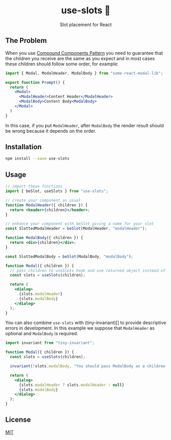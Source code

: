 <div align="center">
  <h1>use-slots 🧩</h1>
  <p>Slot placement for React</p>
</div>

## The Problem

When you use [Compound Components Pattern](https://kentcdodds.com/blog/compound-components-with-react-hooks) you need to guarantee that the children you receive are the same as you expect and in most cases these children should follow some order, for example:

```jsx
import { Modal, ModalHeader, ModalBody } from "some-react-modal-lib";

export function Prompt() {
  return (
    <Modal>
      <ModalHeader>Content Header</ModalHeader>
      <ModalBody>Content Body<ModalBody>
    </Modal>
  )
}
```

In this case, if you put `ModalHeader`, after `ModalBody` the render result should be wrong because it depends on the order.

## Installation

```bash
npm install --save use-slots
```

## Usage

```jsx
// import these functions
import { beSlot, useSlots } from "use-slots";

// create your component as usual
function ModalHeader({ children }) {
  return <header>{children}</header>;
}

// enhance your component with beSlot giving a name for your slot
const SlottedModalHeader = beSlot(ModalHeader, "modalHeader");

function ModalBody({ children }) {
  return <div>{children}</div>;
}

const SlottedModalBody = beSlot(ModalBody, "modalBody");

function Modal({ children }) {
  // pass children to useSlots hook and use returned object instead of children
  const slots = useSlots(children);

  return (
    <dialog>
      {slots.modalHeader}
      {slots.modalBody}
    </dialog>
  );
}
```

You can also combine `use-slots` with (tiny-invariant)[] to provide descriptive errors in development. In this example we suppose that `ModalHeader` as optional and `ModalBody` is required.

```jsx
import invariant from "tiny-invariant";

function Modal({ children }) {
  const slots = useSlots(children);

  invariant(!slots.modalBody, "You should pass ModalBody as a children.");

  return (
    <dialog>
      {slots.modalHeader ? slots.modalHeader : null}
      {slots.modalBody}
    </dialog>
  );
}
```

## License

[MIT](./LICENSE)
